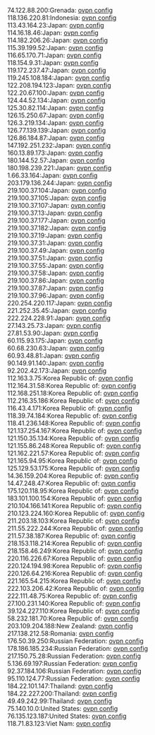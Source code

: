 74.122.88.200:Grenada: [ovpn config](vpn/74_122_88_200.ovpn)  
118.136.220.81:Indonesia: [ovpn config](vpn/118_136_220_81.ovpn)  
113.43.164.23:Japan: [ovpn config](vpn/113_43_164_23.ovpn)  
114.16.18.46:Japan: [ovpn config](vpn/114_16_18_46.ovpn)  
114.182.206.26:Japan: [ovpn config](vpn/114_182_206_26.ovpn)  
115.39.199.52:Japan: [ovpn config](vpn/115_39_199_52.ovpn)  
116.65.170.71:Japan: [ovpn config](vpn/116_65_170_71.ovpn)  
118.154.9.31:Japan: [ovpn config](vpn/118_154_9_31.ovpn)  
119.172.237.47:Japan: [ovpn config](vpn/119_172_237_47.ovpn)  
119.245.108.184:Japan: [ovpn config](vpn/119_245_108_184.ovpn)  
122.208.194.123:Japan: [ovpn config](vpn/122_208_194_123.ovpn)  
122.20.67.100:Japan: [ovpn config](vpn/122_20_67_100.ovpn)  
124.44.52.134:Japan: [ovpn config](vpn/124_44_52_134.ovpn)  
125.30.82.114:Japan: [ovpn config](vpn/125_30_82_114.ovpn)  
126.15.250.67:Japan: [ovpn config](vpn/126_15_250_67.ovpn)  
126.3.219.134:Japan: [ovpn config](vpn/126_3_219_134.ovpn)  
126.77.139.139:Japan: [ovpn config](vpn/126_77_139_139.ovpn)  
126.86.184.87:Japan: [ovpn config](vpn/126_86_184_87.ovpn)  
147.192.251.232:Japan: [ovpn config](vpn/147_192_251_232.ovpn)  
160.13.89.173:Japan: [ovpn config](vpn/160_13_89_173.ovpn)  
180.144.52.57:Japan: [ovpn config](vpn/180_144_52_57.ovpn)  
180.198.239.221:Japan: [ovpn config](vpn/180_198_239_221.ovpn)  
1.66.33.164:Japan: [ovpn config](vpn/1_66_33_164.ovpn)  
203.179.136.244:Japan: [ovpn config](vpn/203_179_136_244.ovpn)  
219.100.37.104:Japan: [ovpn config](vpn/219_100_37_104.ovpn)  
219.100.37.105:Japan: [ovpn config](vpn/219_100_37_105.ovpn)  
219.100.37.107:Japan: [ovpn config](vpn/219_100_37_107.ovpn)  
219.100.37.13:Japan: [ovpn config](vpn/219_100_37_13.ovpn)  
219.100.37.177:Japan: [ovpn config](vpn/219_100_37_177.ovpn)  
219.100.37.182:Japan: [ovpn config](vpn/219_100_37_182.ovpn)  
219.100.37.19:Japan: [ovpn config](vpn/219_100_37_19.ovpn)  
219.100.37.31:Japan: [ovpn config](vpn/219_100_37_31.ovpn)  
219.100.37.49:Japan: [ovpn config](vpn/219_100_37_49.ovpn)  
219.100.37.51:Japan: [ovpn config](vpn/219_100_37_51.ovpn)  
219.100.37.55:Japan: [ovpn config](vpn/219_100_37_55.ovpn)  
219.100.37.58:Japan: [ovpn config](vpn/219_100_37_58.ovpn)  
219.100.37.86:Japan: [ovpn config](vpn/219_100_37_86.ovpn)  
219.100.37.87:Japan: [ovpn config](vpn/219_100_37_87.ovpn)  
219.100.37.96:Japan: [ovpn config](vpn/219_100_37_96.ovpn)  
220.254.220.117:Japan: [ovpn config](vpn/220_254_220_117.ovpn)  
221.252.35.45:Japan: [ovpn config](vpn/221_252_35_45.ovpn)  
222.224.228.91:Japan: [ovpn config](vpn/222_224_228_91.ovpn)  
27.143.25.73:Japan: [ovpn config](vpn/27_143_25_73.ovpn)  
27.81.53.90:Japan: [ovpn config](vpn/27_81_53_90.ovpn)  
60.115.93.175:Japan: [ovpn config](vpn/60_115_93_175.ovpn)  
60.68.230.63:Japan: [ovpn config](vpn/60_68_230_63.ovpn)  
60.93.48.81:Japan: [ovpn config](vpn/60_93_48_81.ovpn)  
90.149.91.140:Japan: [ovpn config](vpn/90_149_91_140.ovpn)  
92.202.42.173:Japan: [ovpn config](vpn/92_202_42_173.ovpn)  
112.163.3.75:Korea Republic of: [ovpn config](vpn/112_163_3_75.ovpn)  
112.164.31.58:Korea Republic of: [ovpn config](vpn/112_164_31_58.ovpn)  
112.168.251.18:Korea Republic of: [ovpn config](vpn/112_168_251_18.ovpn)  
112.216.35.186:Korea Republic of: [ovpn config](vpn/112_216_35_186.ovpn)  
116.43.4.171:Korea Republic of: [ovpn config](vpn/116_43_4_171.ovpn)  
118.39.74.184:Korea Republic of: [ovpn config](vpn/118_39_74_184.ovpn)  
118.41.236.148:Korea Republic of: [ovpn config](vpn/118_41_236_148.ovpn)  
121.137.254.167:Korea Republic of: [ovpn config](vpn/121_137_254_167.ovpn)  
121.150.35.134:Korea Republic of: [ovpn config](vpn/121_150_35_134.ovpn)  
121.155.86.248:Korea Republic of: [ovpn config](vpn/121_155_86_248.ovpn)  
121.162.221.57:Korea Republic of: [ovpn config](vpn/121_162_221_57.ovpn)  
121.165.94.95:Korea Republic of: [ovpn config](vpn/121_165_94_95.ovpn)  
125.129.53.175:Korea Republic of: [ovpn config](vpn/125_129_53_175.ovpn)  
14.36.159.204:Korea Republic of: [ovpn config](vpn/14_36_159_204.ovpn)  
14.47.248.47:Korea Republic of: [ovpn config](vpn/14_47_248_47.ovpn)  
175.120.118.95:Korea Republic of: [ovpn config](vpn/175_120_118_95.ovpn)  
183.101.100.154:Korea Republic of: [ovpn config](vpn/183_101_100_154.ovpn)  
210.104.166.141:Korea Republic of: [ovpn config](vpn/210_104_166_141.ovpn)  
210.123.224.160:Korea Republic of: [ovpn config](vpn/210_123_224_160.ovpn)  
211.203.18.103:Korea Republic of: [ovpn config](vpn/211_203_18_103.ovpn)  
211.55.222.244:Korea Republic of: [ovpn config](vpn/211_55_222_244.ovpn)  
211.57.38.187:Korea Republic of: [ovpn config](vpn/211_57_38_187.ovpn)  
218.153.118.214:Korea Republic of: [ovpn config](vpn/218_153_118_214.ovpn)  
218.158.46.249:Korea Republic of: [ovpn config](vpn/218_158_46_249.ovpn)  
220.116.226.67:Korea Republic of: [ovpn config](vpn/220_116_226_67.ovpn)  
220.124.194.98:Korea Republic of: [ovpn config](vpn/220_124_194_98.ovpn)  
220.126.64.216:Korea Republic of: [ovpn config](vpn/220_126_64_216.ovpn)  
221.165.54.215:Korea Republic of: [ovpn config](vpn/221_165_54_215.ovpn)  
222.103.206.42:Korea Republic of: [ovpn config](vpn/222_103_206_42.ovpn)  
222.111.48.75:Korea Republic of: [ovpn config](vpn/222_111_48_75.ovpn)  
27.100.231.140:Korea Republic of: [ovpn config](vpn/27_100_231_140.ovpn)  
39.124.227.110:Korea Republic of: [ovpn config](vpn/39_124_227_110.ovpn)  
58.232.181.70:Korea Republic of: [ovpn config](vpn/58_232_181_70.ovpn)  
203.109.204.188:New Zealand: [ovpn config](vpn/203_109_204_188.ovpn)  
217.138.212.58:Romania: [ovpn config](vpn/217_138_212_58.ovpn)  
176.50.39.250:Russian Federation: [ovpn config](vpn/176_50_39_250.ovpn)  
178.186.185.234:Russian Federation: [ovpn config](vpn/178_186_185_234.ovpn)  
217.150.75.28:Russian Federation: [ovpn config](vpn/217_150_75_28.ovpn)  
5.136.69.197:Russian Federation: [ovpn config](vpn/5_136_69_197.ovpn)  
92.37.184.106:Russian Federation: [ovpn config](vpn/92_37_184_106.ovpn)  
95.110.124.77:Russian Federation: [ovpn config](vpn/95_110_124_77.ovpn)  
184.22.101.147:Thailand: [ovpn config](vpn/184_22_101_147.ovpn)  
184.22.227.200:Thailand: [ovpn config](vpn/184_22_227_200.ovpn)  
49.49.242.99:Thailand: [ovpn config](vpn/49_49_242_99.ovpn)  
75.140.10.0:United States: [ovpn config](vpn/75_140_10_0.ovpn)  
76.135.123.187:United States: [ovpn config](vpn/76_135_123_187.ovpn)  
118.71.83.123:Viet Nam: [ovpn config](vpn/118_71_83_123.ovpn)  

